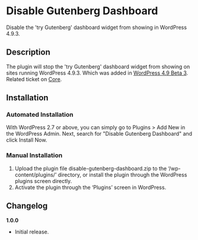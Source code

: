 # Disable Gutenberg Dashboard
Disable the 'try Gutenberg' dashboard widget from showing in WordPress 4.9.3.

## Description

The plugin will stop the 'try Gutenberg' dashboard widget from showing on sites running WordPress 4.9.3. Which was added in [WordPress 4.9 Beta 3](https://wordpress.org/news/2017/10/wordpress-4-9-beta-3/). Related ticket on [Core](https://core.trac.wordpress.org/ticket/41316).

## Installation


### Automated Installation

With WordPress 2.7 or above, you can simply go to Plugins > Add New in the WordPress Admin. Next, search for "Disable Gutenberg Dashboard" and click Install Now. 

### Manual Installation

1. Upload the plugin file disable-gutenberg-dashboard.zip to the ‘/wp-content/plugins/’ directory, or install the plugin through the WordPress plugins screen directly.
2. Activate the plugin through the ‘Plugins’ screen in WordPress.

## Changelog

**1.0.0**
* Initial release.
